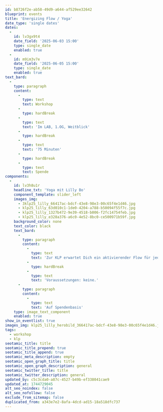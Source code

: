 ```yaml
---
id: b8726f2e-ab58-49d9-a644-af529ee32642
blueprint: events
title: 'Energizing Flow / Yoga'
date_type: 'single dates'
dates:
  -
    id: lv3gx9t4
    date_field: '2025-06-03 15:00'
    type: single_date
    enabled: true
  -
    id: m9im3v7e
    date_field: '2025-06-05 15:00'
    type: single_date
    enabled: true
text_bard:
  -
    type: paragraph
    content:
      -
        type: text
        text: Workshop
      -
        type: hardBreak
      -
        type: text
        text: 'Im LAB, 1.OG, Weitblick'
      -
        type: hardBreak
      -
        type: text
        text: '75 Minuten'
      -
        type: hardBreak
      -
        type: text
        text: Spende
components:
  -
    id: lv3h8u1r
    headline_txt: 'Yoga mit Lilly Bo'
    component_template: slider_left
    images_img:
      - 3klp25_lilly_66417ac-bdcf-43e8-98e3-00c65f4e1d46.jpg
      - klp25_lilly_63d010c1-1de0-4204-a788-b50094f55f7c.jpg
      - klp25_lilly_1327b472-9e39-4518-b006-f2fc14754feb.jpg
      - klp25_lilly_e328a376-a6c0-4e52-8bc0-ce500971b59f.jpg
    background_color: none
    text_color: black
    text_bard:
      -
        type: paragraph
        content:
          -
            type: text
            text: 'Zur KLP erwartet Dich ein aktivierender Flow für jedes Level. Du wirst durch einen einfachen Flow ,mit kräftigenden, aber auch entspannenden Elemente geleitet und kannst danach – gut gelaunt und geerdet – in den restlichen KLP-Tag starten. Bring gerne Deine Matte mit.'
          -
            type: hardBreak
          -
            type: text
            text: 'Voraussetzungen: keine.'
      -
        type: paragraph
        content:
          -
            type: text
            text: 'Auf Spendenbasis'
    type: image_text_component
    enabled: true
show_in_eventlist: true
images_img: klp25_lilly_herobild_366417ac-bdcf-43e8-98e3-00c65f4e1d46.jpg
tags:
  - workshop
  - klp
seotamic_title: title
seotamic_title_prepend: true
seotamic_title_append: true
seotamic_meta_description: empty
seotamic_open_graph_title: title
seotamic_open_graph_description: general
seotamic_twitter_title: title
seotamic_twitter_description: general
updated_by: c5c3cda0-a87c-4527-b49b-ef338041cae9
updated_at: 1744729045
alt_seo_noindex: false
alt_seo_nofollow: false
exclude_from_sitemap: false
duplicated_from: a343e7e2-8afa-4dcd-ad15-18a518dfc737
---
```

